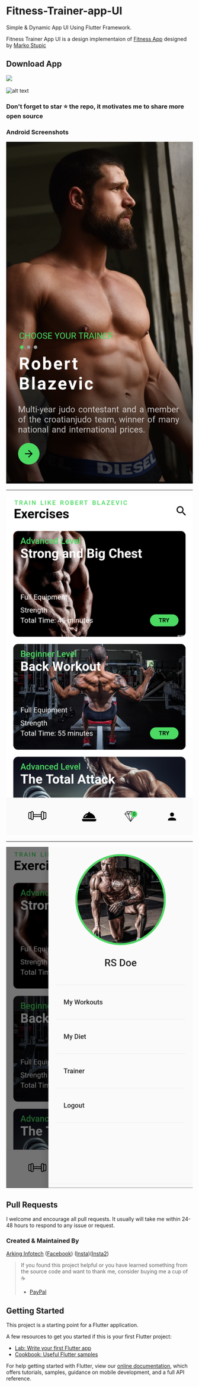 # Fitness-Trainer-app-UI

Simple & Dynamic App UI Using Flutter Framework.

Fitness Trainer App UI is a design implementaion of [Fitness App](https://dribbble.com/shots/4217263-Fitness-App) designed by [Marko Stupic](https://dribbble.com/sweetness-every-day)

## Download App 
<a href="https://github.com/arkinginfotech/fitness-app-ui/blob/master/apk/fitness-app.apk?raw=true"><img src="https://playerzon.com/asset/download.png" width="200"></img></a>


![alt text](https://github.com/arkinginfotech/fitness-app-ui/blob/master/Screenshots/fit_cover.png)

### Don't forget to star ⭐ the repo, it motivates me to share more open source

### Android Screenshots

![alt text](https://github.com/arkinginfotech/fitness-app-ui/blob/master/Screenshots/Screenshot_1586012408.png)

-----------------------------------

![alt text](https://github.com/arkinginfotech/fitness-app-ui/blob/master/Screenshots/Screenshot_1586089258.png)

-----------------------------------

![alt text](https://github.com/arkinginfotech/fitness-app-ui/blob/master/Screenshots/Screenshot_1586089292.png)


## Pull Requests

I welcome and encourage all pull requests. It usually will take me within 24-48 hours to respond to any issue or request.

### Created & Maintained By

[Arking Infotech](https://github.com/arkinginfotech) ([Facebook](https://www.facebook.com/arkinginfotech))
([Insta](https://www.instagram.com/arkinginfotech/))([Insta2](https://www.instagram.com/rsdesigndevstudio/))

> If you found this project helpful or you have learned something from the source code and want to thank me, consider buying me a cup of :coffee:
>
> * [PayPal](https://www.paypal.me/RahulSamantara)

## Getting Started

This project is a starting point for a Flutter application.

A few resources to get you started if this is your first Flutter project:

- [Lab: Write your first Flutter app](https://flutter.dev/docs/get-started/codelab)
- [Cookbook: Useful Flutter samples](https://flutter.dev/docs/cookbook)

For help getting started with Flutter, view our
[online documentation](https://flutter.dev/docs), which offers tutorials,
samples, guidance on mobile development, and a full API reference.
